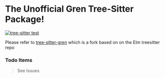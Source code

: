 # The Unofficial Gren Tree-Sitter Package!

[![tree-sitter test](https://github.com/MaeBrooks/tree-sitter-gren/actions/workflows/tree-sitter-test%20.yml/badge.svg?branch=main)](https://github.com/MaeBrooks/tree-sitter-gren/actions/workflows/tree-sitter-test%20.yml)

Please refer to [tree-sitter-gren](https://github.com/MaeBrooks/tree-sitter-gren) which is a fork based on on the Elm treesitter repo

### Todo Items
> See Issues
